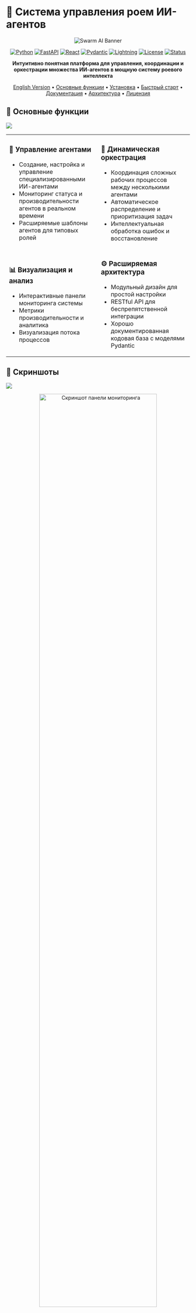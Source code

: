 # 🧠 Система управления роем ИИ-агентов

<div align="center">

![Swarm AI Banner](assets/img/banner.png)

[![Python](https://img.shields.io/badge/Python-3.10+-blue.svg?style=for-the-badge&logo=python&logoColor=white)](https://www.python.org)
[![FastAPI](https://img.shields.io/badge/FastAPI-0.95.0+-green.svg?style=for-the-badge&logo=fastapi&logoColor=white)](https://fastapi.tiangolo.com/)
[![React](https://img.shields.io/badge/React-18.0+-61DAFB.svg?style=for-the-badge&logo=react&logoColor=white)](https://reactjs.org/)
[![Pydantic](https://img.shields.io/badge/Pydantic-2.0+-E92063.svg?style=for-the-badge&logo=pydantic&logoColor=white)](https://docs.pydantic.dev/)
[![Lightning](https://img.shields.io/badge/Lightning.ai-2.0+-792EE5.svg?style=for-the-badge&logo=pytorchlightning&logoColor=white)](https://lightning.ai/)
[![License](https://img.shields.io/badge/License-MIT-yellow.svg?style=for-the-badge)](LICENSE)
[![Status](https://img.shields.io/badge/Статус-Прототип-orange.svg?style=for-the-badge)](/)

**Интуитивно понятная платформа для управления, координации и оркестрации множества ИИ-агентов в мощную систему роевого интеллекта**

[English Version](README.md) • [Основные функции](#основные-функции) • [Установка](#установка) • [Быстрый старт](#быстрый-старт) • [Документация](#документация) • [Архитектура](#архитектура) • [Лицензия](#лицензия)

</div>

## 🌟 Основные функции

![](assets/img/hero.png)

<table>
  <tr>
    <td width="50%">
      <h3>🤖 Управление агентами</h3>
      <ul>
        <li>Создание, настройка и управление специализированными ИИ-агентами</li>
        <li>Мониторинг статуса и производительности агентов в реальном времени</li>
        <li>Расширяемые шаблоны агентов для типовых ролей</li>
      </ul>
    </td>
    <td width="50%">
      <h3>🔄 Динамическая оркестрация</h3>
      <ul>
        <li>Координация сложных рабочих процессов между несколькими агентами</li>
        <li>Автоматическое распределение и приоритизация задач</li>
        <li>Интеллектуальная обработка ошибок и восстановление</li>
      </ul>
    </td>
  </tr>
  <tr>
    <td width="50%">
      <h3>📊 Визуализация и анализ</h3>
      <ul>
        <li>Интерактивные панели мониторинга системы</li>
        <li>Метрики производительности и аналитика</li>
        <li>Визуализация потока процессов</li>
      </ul>
    </td>
    <td width="50%">
      <h3>⚙️ Расширяемая архитектура</h3>
      <ul>
        <li>Модульный дизайн для простой настройки</li>
        <li>RESTful API для беспрепятственной интеграции</li>
        <li>Хорошо документированная кодовая база с моделями Pydantic</li>
      </ul>
    </td>
  </tr>
</table>

## 📸 Скриншоты

![](assets/img/hero.png)

<div align="center">
  <img src="assets/img/ui.png" width="80%" alt="Скриншот панели мониторинга">
  <p><em>Главная панель управления, показывающая статус агентов и производительность системы</em></p>
</div>

<div align="center">
  <table>
    <tr>
      <td><img src="assets/img/timeline.png" alt="Управление агентами"></td>
      <td><img src="assets/img/vizualization.png" alt="Визуализация процессов"></td>
    </tr>
    <tr>
      <td align="center"><em>Интерфейс управления агентами</em></td>
      <td align="center"><em>Визуализация и мониторинг процессов</em></td>
    </tr>
  </table>
</div>

## 🚀 Установка

### Предварительные требования

- Python 3.10+
- Node.js 16+
- npm или yarn
- Аккаунт на платформе Lightning.ai

### Настройка бэкенда

```bash
# Клонирование репозитория
git clone https://github.com/yourusername/swarm-ai-system.git
cd swarm-ai-system

# Создание виртуального окружения
python -m venv venv
source venv/bin/activate  # На Windows: venv\Scripts\activate

# Установка зависимостей бэкенда
pip install -r requirements.txt

# Инициализация базы данных
python -m scripts.init_db
```

### Настройка фронтенда

```bash
# Переход в директорию фронтенда
cd frontend

# Установка зависимостей
npm install

# Сборка файлов для продакшена
npm run build
```

## ⚡ Быстрый старт

### Запуск сервера

```bash
# Из корня проекта
python main.py
```

Откройте `http://localhost:8000` для доступа к веб-интерфейсу.

### Документация API

FastAPI автоматически генерирует интерактивную документацию API:

- Swagger UI: `http://localhost:8000/api/docs`
- ReDoc: `http://localhost:8000/api/redoc`

## 🧩 Архитектура системы

### Диаграмма компонентов системы

```mermaid
flowchart TB
    User([Пользователь]) --> Web[Веб-интерфейс]
    
    subgraph Frontend["Фронтенд (React)"]
        Web --> Dashboard[Панель мониторинга]
        Web --> AgentMgmt[Управление агентами]
        Web --> TaskMgmt[Управление задачами]
        Web --> ProcessMgmt[Process Management]
        Web --> Analytics[Аналитика]
    end
    
    Frontend --HTTP API--> Backend

    subgraph Backend["Бэкенд (FastAPI)"]
        API[API слой] --> Services[Сервисный слой]
        Services --> Orchestrator[Оркестратор]
        Services --> DB[(База данных)]
        
        subgraph AgentSystem["Система агентов"]
            Orchestrator --> AgentRegistry[Реестр агентов]
            Orchestrator --> AgentRuntime[Среда выполнения]
            Orchestrator --> MessageQueue[Система сообщений]
        end
    end
    
    Backend --Lightning.ai API--> LightningPlatform[Lightning.ai платформа]
    
    subgraph LightningAI["Lightning.ai"]
        LightningPlatform --> LLMServices[LLM сервисы]
        LightningPlatform --> Scaling[Авто-масштабирование]
        LightningPlatform --> Monitoring[Мониторинг]
    end
```

> **Объяснение диаграммы:** 
> 
> Эта архитектурная диаграмма иллюстрирует полную структуру нашей платформы роевого интеллекта. Система состоит из трех основных уровней:
> 
> 1. **Фронтенд-уровень**: Пользовательский интерфейс на базе React, который предоставляет различные функциональные модули, включая панель мониторинга, управление агентами, управление задачами, оркестрацию процессов и визуализацию аналитики.
> 
> 2. **Бэкенд-уровень**: Построенный на FastAPI, этот уровень содержит основную бизнес-логику, включая API-шлюз для взаимодействия с клиентами, сервисный слой для бизнес-логики, движок оркестрации для координации агентов и взаимодействия с базой данных.
> 
> 3. **Интеграция с Lightning.ai**: Система использует платформу Lightning.ai для мощных возможностей машинного обучения, предоставляя сервисы LLM, автоматическое масштабирование ресурсов и инструменты мониторинга.
> 
> Центральным компонентом является Система агентов, которая включает Реестр агентов (для управления доступными типами агентов), Среду выполнения (где агенты выполняют свои задачи) и Систему сообщений (обеспечивающую коммуникацию между агентами). Все эти компоненты работают вместе для создания согласованной и надежной системы роевого интеллекта, способной решать сложные задачи через сотрудничество агентов.
>
> Для углубленного объяснения см. в [Руководстве по архитектуре](docs/architecture/system_architecture.ru.md)

### Жизненный цикл агента

```mermaid
stateDiagram-v2
    [*] --> Создан: Инициализация
    Создан --> Готов: Загрузка параметров
    Готов --> Активен: Назначение задачи
    Активен --> Занят: Выполнение задачи
    Занят --> Ожидание: Запрос информации
    Ожидание --> Занят: Получение информации
    Занят --> Активен: Завершение задачи
    Активен --> Ошибка: Сбой
    Ошибка --> Активен: Восстановление
    Активен --> Приостановлен: Пауза
    Приостановлен --> Активен: Возобновление
    Активен --> Готов: Освобождение
    Готов --> Остановлен: Остановка
    Остановлен --> [*]: Выгрузка
```

> **Объяснение диаграммы:**
> 
> Эта диаграмма состояний отображает полный жизненный цикл ИИ-агента в нашей роевой системе:
> 
> 1. **Фаза создания**: Агент инициализируется с базовой конфигурацией и переходит в состояние "Создан".
> 
> 2. **Фаза подготовки**: Агент загружает все необходимые параметры, модели и инструменты, затем переходит в состояние "Готов", ожидая задач.
> 
> 3. **Активная фаза**: При назначении задачи агент переходит в состояние "Активен", затем в "Занят" при выполнении.
> 
> 4. **Фаза взаимодействия**: В процессе выполнения задачи агент может запрашивать информацию (состояние "Ожидание") у других агентов или внешних источников.
> 
> 5. **Фаза завершения**: После выполнения задачи агент возвращается в состояние "Активен", затем в "Готов" при освобождении от задачи.
> 
> 6. **Обработка ошибок**: При возникновении сбоев агент переходит в состояние "Ошибка" и пытается выполнить процедуры восстановления.
> 
> 7. **Состояния управления**: Администраторы могут приостанавливать и возобновлять работу агентов по мере необходимости для обслуживания системы.
> 
> 8. **Завершение**: Когда агент больше не нужен, он останавливается и в конечном итоге выгружается из системы.
> 
> Понимание этого жизненного цикла крайне важно для эффективного управления агентами и устранения неполадок. Каждый переход запускает определенные события и логирование в системе.
> 
> Подробности реализации см. в [Документации по жизненному циклу агентов](docs/agents/agent_lifecycle.ru.md).

### Последовательность обработки задачи

```mermaid
sequenceDiagram
    participant Client as Клиент
    participant API as API Gateway
    participant Orchestrator as Оркестратор
    participant AgentA as Агент А
    participant AgentB as Агент Б
    participant AgentC as Агент В
    participant DB as База данных
    
    Client->>API: Создать задачу
    API->>DB: Сохранить задачу
    API->>Orchestrator: Уведомить о новой задаче
    Orchestrator->>Orchestrator: Анализ задачи
    Orchestrator->>AgentA: Назначить подзадачу
    AgentA->>DB: Обновить статус
    AgentA->>AgentA: Обработка
    AgentA->>Orchestrator: Результат подзадачи
    Orchestrator->>AgentB: Назначить подзадачу
    AgentB->>DB: Обновить статус
    AgentB->>AgentB: Обработка
    AgentB->>Orchestrator: Результат подзадачи
    Orchestrator->>AgentC: Назначить финальную подзадачу
    AgentC->>DB: Обновить статус
    AgentC->>AgentC: Обработка
    AgentC->>Orchestrator: Финальный результат
    Orchestrator->>DB: Сохранить результат
    Orchestrator->>API: Задача выполнена
    API->>Client: Вернуть результат
```

> **Объяснение диаграммы:**
> 
> Эта диаграмма последовательности иллюстрирует полный поток задачи через нашу систему роевого интеллекта:
> 
> 1. **Создание задачи**: Клиент отправляет задачу через API-шлюз, который сохраняет её в базе данных и уведомляет Оркестратор.
> 
> 2. **Анализ и планирование задачи**: Оркестратор анализирует задачу и разрабатывает стратегию выполнения, разбивая её на подзадачи.
> 
> 3. **Agent Assignment & Execution**: Subtasks are assigned to specialized agents (Агент А, Агент Б, Агент В) на основе их возможностей и текущей нагрузки.
> 
> 4. **Прогрессивная обработка**: Каждый агент обрабатывает назначенную ему подзадачу, обновляет свой статус в базе данных и возвращает результаты Оркестратору.
> 
> 5. **Coordination & Dependency Management**: The Orchestrator coordinates the sequence of agent activities, ensuring that agents receive necessary inputs from preceding operations.
> 
> 6. **Result Compilation**: After all subtasks are completed, the Orchestrator compiles the final result, saves it to the database, and returns it to the client.
> 
> Этот рабочий процесс демонстрирует способность системы декомпозировать сложные проблемы на управляемые подзадачи, распределять их между специализированными агентами и объединять результаты в согласованное решение.
> 
> Практические примеры реализации см. в [Руководстве по обработке задач](docs/tutorials/task_processing.ru.md).

### Образовательный путь

```mermaid
graph LR
    A[Изучение основ ИИ] --> B[Понимание LLM]
    B --> C[Знакомство с агентной методологией]
    C --> D[Изучение роевых систем]
    D --> E[Практика с платформой]
    
    subgraph Теоретические основы
        A
        B
    end
    
    subgraph Агентная методология
        C
        D
    end
    
    subgraph Практика
        E
    end
    
    E --> F[Создание собственных агентов]
    F --> G[Построение сложных рабочих процессов]
    G --> H[Оптимизация системы роя]
    
    subgraph Проектная работа
        F
        G
        H
    end
```

> **Объяснение диаграммы:**
> 
> Эта диаграмма образовательного пути описывает рекомендуемую последовательность обучения для освоения систем роевого ИИ:
> 
> 1. **Теоретические основы**: Начните с основ ИИ для понимания базовых концепций, затем перейдите к концепциям LLM (больших языковых моделей) для понимания ключевой технологии, на которой работают современные ИИ-агенты.
> 
> 2. **Агентная методология**: Продолжите изучение методологии агентов, чтобы понять, как функционируют отдельные ИИ-агенты, затем изучите принципы роевого интеллекта, которые обеспечивают эффективное сотрудничество между несколькими агентами.
> 
> 3. **Практический опыт**: Примените теоретические знания через практические упражнения на нашей платформе.
> 
> 4. **Проектная работа**: Перейдите к созданию пользовательских агентов, адаптированных для конкретных задач, проектированию сложных рабочих процессов, координирующих нескольких агентов, и оптимизации производительности роя.
> 
> Этот структурированный путь обучения обеспечивает всестороннее понимание как теоретических принципов, так и практических приложений, позволяя учащимся перейти от базовых концепций к продвинутому проектированию систем.
> 
> Наша документация включает полные учебные пособия для каждой фазы. Начните с [Руководства по образовательному пути](docs/education/learning_path.ru.md).

### Структура образовательного курса

```mermaid
mindmap
  root((Система управления<br>роем ИИ-агентов))
    Модуль 1: Основы
      Введение в LLM
      Принципы агентных систем
      Промпт-инженерия
    Модуль 2: Архитектура
      Компоненты системы
      Потоки данных
      Принципы масштабирования
    Модуль 3: Разработка агентов
      Типы агентов
      Специализации
      Шаблоны проектирования
    Модуль 4: Оркестрация
      Коммуникация между агентами
      Планирование задач
      Обработка ошибок
    Модуль 5: Lightning.ai
      Интеграция с платформой
      Облачное развертывание
      Оптимизация ресурсов
    Проектная работа
      Дизайн роевой системы
      Разработка прототипа
      Оценка и оптимизация
```

## 📜 Лицензия

Этот проект лицензирован под лицензией MIT - см. файл [LICENSE](LICENSE) для подробностей.

## 🙏 Благодарности

- [FastAPI](https://fastapi.tiangolo.com/) за высокопроизводительный API фреймворк
- [Pydantic](https://docs.pydantic.dev/) за валидацию данных и управление настройками
- [React](https://reactjs.org/) за библиотеку UI фронтенда
- [SQLAlchemy](https://www.sqlalchemy.org/) за ORM базы данных
- [Recharts](https://recharts.org/) за компоненты визуализации
- [Lightning.ai](https://lightning.ai/) за платформу для разработки и масштабирования ИИ-систем

---

<div align="center">
  <img src="https://via.placeholder.com/900x100/1a1e26/3a76f9?text=Система+управления+роем+ИИ-агентов" width="100%" alt="Swarm AI">
  <p>
    <a href="https://github.com/yourusername/swarm-ai-system/issues">Сообщить о проблеме</a> •
    <a href="https://github.com/yourusername/swarm-ai-system/issues">Запросить функцию</a> •
    <a href="https://twitter.com/your-twitter">Twitter</a> •
    <a href="https://discord.gg/your-discord">Discord</a>
  </p>
  <p>Сделано с ❤️ Вашей командой</p>
</div>
